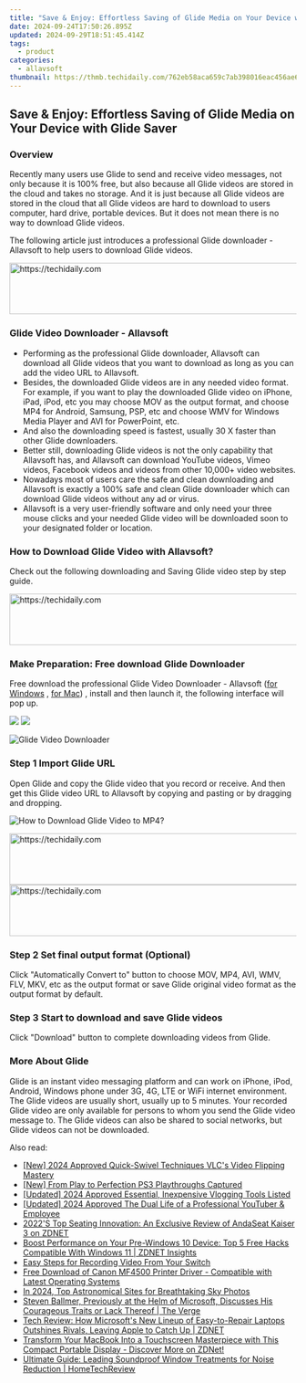 ```yaml
---
title: "Save & Enjoy: Effortless Saving of Glide Media on Your Device with Glide Saver"
date: 2024-09-24T17:50:26.895Z
updated: 2024-09-29T18:51:45.414Z
tags:
  - product
categories:
  - allavsoft
thumbnail: https://thmb.techidaily.com/762eb58aca659c7ab398016eac456ae67d371642f3000355e426b137b3698ca6.jpg
---
```


## Save & Enjoy: Effortless Saving of Glide Media on Your Device with Glide Saver

### Overview

Recently many users use Glide to send and receive video messages, not only because it is 100% free, but also because all Glide videos are stored in the cloud and takes no storage. And it is just because all Glide videos are stored in the cloud that all Glide videos are hard to download to users computer, hard drive, portable devices. But it does not mean there is no way to download Glide videos.

The following article just introduces a professional Glide downloader - Allavsoft to help users to download Glide videos.

<!-- affiliate ads begin -->
<a href="https://aligracehair.sjv.io/c/5597632/2135419/19272" target="_top" id="2135419">
  <img src="//a.impactradius-go.com/display-ad/19272-2135419" border="0" alt="https://techidaily.com" width="728" height="90"/>
</a>
<img height="0" width="0" src="https://aligracehair.sjv.io/i/5597632/2135419/19272" style="position:absolute;visibility:hidden;" border="0" />
<!-- affiliate ads end -->

### Glide Video Downloader - Allavsoft

* Performing as the professional Glide downloader, Allavsoft can download all Glide videos that you want to download as long as you can add the video URL to Allavsoft.
* Besides, the downloaded Glide videos are in any needed video format. For example, if you want to play the downloaded Glide video on iPhone, iPad, iPod, etc you may choose MOV as the output format, and choose MP4 for Android, Samsung, PSP, etc and choose WMV for Windows Media Player and AVI for PowerPoint, etc.
* And also the downloading speed is fastest, usually 30 X faster than other Glide downloaders.
* Better still, downloading Glide videos is not the only capability that Allavsoft has, and Allavsoft can download YouTube videos, Vimeo videos, Facebook videos and videos from other 10,000+ video websites.
* Nowadays most of users care the safe and clean downloading and Allavsoft is exactly a 100% safe and clean Glide downloader which can download Glide videos without any ad or virus.
* Allavsoft is a very user-friendly software and only need your three mouse clicks and your needed Glide video will be downloaded soon to your designated folder or location.

### How to Download Glide Video with Allavsoft?

Check out the following downloading and Saving Glide video step by step guide.

<!-- affiliate ads begin -->
<a href="https://unicoeye.pxf.io/c/5597632/2134234/18498" target="_top" id="2134234">
  <img src="//a.impactradius-go.com/display-ad/18498-2134234" border="0" alt="https://techidaily.com" width="728" height="90"/>
</a>
<img height="0" width="0" src="https://unicoeye.pxf.io/i/5597632/2134234/18498" style="position:absolute;visibility:hidden;" border="0" />
<!-- affiliate ads end -->

### Make Preparation: Free download Glide Downloader

Free download the professional Glide Video Downloader - Allavsoft ([for Windows](https://tools.techidaily.com/allavsoft/products/) , [for Mac](https://tools.techidaily.com/allavsoft/products/)) , install and then launch it, the following interface will pop up.

[![](https://www.allavsoft.com/how-to/../images/how-to/free-download-win.jpg)](https://tools.techidaily.com/allavsoft/products/) [![](https://www.allavsoft.com/how-to/../images/how-to/free-download-mac.jpg)](https://tools.techidaily.com/allavsoft/products/)

![Glide Video Downloader](https://www.allavsoft.com/how-to/../images/allavsoft/screen-shot-600.jpg)

### Step 1 Import Glide URL

Open Glide and copy the Glide video that you record or receive. And then get this Glide video URL to Allavsoft by copying and pasting or by dragging and dropping.

![How to Download Glide Video to MP4?](https://www.allavsoft.com/how-to/../images/how-to/download-rtmp-video/download-rtmp-video.jpg)

<!-- affiliate ads begin -->
<a href="https://appsumo.8odi.net/c/5597632/2105859/7443" target="_top" id="2105859">
  <img src="//a.impactradius-go.com/display-ad/7443-2105859" border="0" alt="https://techidaily.com" width="728" height="90"/>
</a>
<img height="0" width="0" src="https://appsumo.8odi.net/i/5597632/2105859/7443" style="position:absolute;visibility:hidden;" border="0" />
<!-- affiliate ads end -->

<!-- affiliate ads begin -->
<a href="https://aidotcom.pxf.io/c/5597632/2134500/19576" target="_top" id="2134500">
  <img src="//a.impactradius-go.com/display-ad/19576-2134500" border="0" alt="https://techidaily.com" width="600" height="90"/>
</a>
<img height="0" width="0" src="https://aidotcom.pxf.io/i/5597632/2134500/19576" style="position:absolute;visibility:hidden;" border="0" />
<!-- affiliate ads end -->

### Step 2 Set final output format (Optional)

Click "Automatically Convert to" button to choose MOV, MP4, AVI, WMV, FLV, MKV, etc as the output format or save Glide original video format as the output format by default.

### Step 3 Start to download and save Glide videos

Click "Download" button to complete downloading videos from Glide.

### More About Glide

Glide is an instant video messaging platform and can work on iPhone, iPod, Android, Windows phone under 3G, 4G, LTE or WiFi internet environment. The Glide videos are usually short, usually up to 5 minutes. Your recorded Glide video are only available for persons to whom you send the Glide video message to. The Glide videos can also be shared to social networks, but Glide videos can not be downloaded.

<ins class="adsbygoogle"
     style="display:block"
     data-ad-format="autorelaxed"
     data-ad-client="ca-pub-7571918770474297"
     data-ad-slot="1223367746"></ins>

<ins class="adsbygoogle"
     style="display:block"
     data-ad-client="ca-pub-7571918770474297"
     data-ad-slot="8358498916"
     data-ad-format="auto"
     data-full-width-responsive="true"></ins>

<span class="atpl-alsoreadstyle">Also read:</span>
<div><ul>
<li><a href="https://screen-recording.techidaily.com/new-2024-approved-quick-swivel-techniques-vlcs-video-flipping-mastery/"><u>[New] 2024 Approved Quick-Swivel Techniques VLC's Video Flipping Mastery</u></a></li>
<li><a href="https://screen-recording.techidaily.com/new-from-play-to-perfection-ps3-playthroughs-captured/"><u>[New] From Play to Perfection PS3 Playthroughs Captured</u></a></li>
<li><a href="https://youtube-web.techidaily.com/ed-2024-approved-essential-inexpensive-vlogging-tools-listed/"><u>[Updated] 2024 Approved Essential, Inexpensive Vlogging Tools Listed</u></a></li>
<li><a href="https://youtube-zero.techidaily.com/ed-2024-approved-the-dual-life-of-a-professional-youtuber-and-employee/"><u>[Updated] 2024 Approved The Dual Life of a Professional YouTuber & Employee</u></a></li>
<li><a href="https://win-web.techidaily.com/2022s-top-seating-innovation-an-exclusive-review-of-andaseat-kaiser-3-on-zdnet/"><u>2022'S Top Seating Innovation: An Exclusive Review of AndaSeat Kaiser 3 on ZDNET</u></a></li>
<li><a href="https://win-web.techidaily.com/boost-performance-on-your-pre-windows-10-device-top-5-free-hacks-compatible-with-windows-11-zdnet-insights/"><u>Boost Performance on Your Pre-Windows 10 Device: Top 5 Free Hacks Compatible With Windows 11 | ZDNET Insights</u></a></li>
<li><a href="https://screen-video-capture.techidaily.com/easy-steps-for-recording-video-from-your-switch/"><u>Easy Steps for Recording Video From Your Switch</u></a></li>
<li><a href="https://hardware-updates.techidaily.com/free-download-of-canon-mf4500-printer-driver-compatible-with-latest-operating-systems/"><u>Free Download of Canon MF4500 Printer Driver - Compatible with Latest Operating Systems</u></a></li>
<li><a href="https://some-skills.techidaily.com/in-2024-top-astronomical-sites-for-breathtaking-sky-photos/"><u>In 2024, Top Astronomical Sites for Breathtaking Sky Photos</u></a></li>
<li><a href="https://win-web.techidaily.com/steven-ballmer-previously-at-the-helm-of-microsoft-discusses-his-courageous-traits-or-lack-thereof-the-verge/"><u>Steven Ballmer, Previously at the Helm of Microsoft, Discusses His Courageous Traits or Lack Thereof | The Verge</u></a></li>
<li><a href="https://win-web.techidaily.com/tech-review-how-microsofts-new-lineup-of-easy-to-repair-laptops-outshines-rivals-leaving-apple-to-catch-up-zdnet/"><u>Tech Review: How Microsoft's New Lineup of Easy-to-Repair Laptops Outshines Rivals, Leaving Apple to Catch Up | ZDNET</u></a></li>
<li><a href="https://win-web.techidaily.com/transform-your-macbook-into-a-touchscreen-masterpiece-with-this-compact-portable-display-discover-more-on-zdnet/"><u>Transform Your MacBook Into a Touchscreen Masterpiece with This Compact Portable Display - Discover More on ZDNet!</u></a></li>
<li><a href="https://win-web.techidaily.com/ultimate-guide-leading-soundproof-window-treatments-for-noise-reduction-hometechreview/"><u>Ultimate Guide: Leading Soundproof Window Treatments for Noise Reduction | HomeTechReview</u></a></li>
</ul></div>

